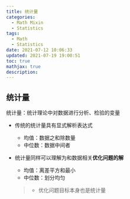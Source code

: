 ```yaml
---
title: 统计量
categories:
  - Math Mixin
  - Statistics
tags:
  - Math
  - Statistics
date: 2021-07-12 10:06:33
updated: 2021-07-19 19:00:51
toc: true
mathjax: true
description: 
---
```


##	统计量

统计量：统计理论中对数据进行分析、检验的变量

-	传统的统计量具有显式解析表达式
	-	均值：数据之和除数量
	-	中位数：数据中间者

-	统计量同样可以理解为和数据相关**优化问题的解**
	-	均值：离差平方和最小
	-	中位数：划分均匀

	> - 优化问题目标本身也是统计量

